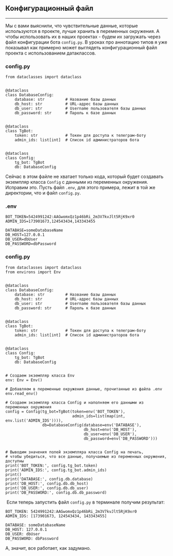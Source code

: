 ## Конфигурационный файл
---------------------

Мы с вами выяснили, что чувствительные данные, которые используются в проекте, лучше хранить в переменных окружения. А чтобы использовать их в наших проектах - будем их загружать через файл конфигурации бота `config.py`. В уроках про аннотацию типов я уже показывал как примерно может выглядеть конфигурационный файл проекта с использованием датаклассов.

### config.py

    from dataclasses import dataclass
    
    
    @dataclass
    class DatabaseConfig:
        database: str         # Название базы данных
        db_host: str          # URL-адрес базы данных
        db_user: str          # Username пользователя базы данных
        db_password: str      # Пароль к базе данных
        
    
    @dataclass
    class TgBot:
        token: str            # Токен для доступа к телеграм-боту
        admin_ids: list[int]  # Список id администраторов бота
    
    
    @dataclass
    class Config:
        tg_bot: TgBot
        db: DatabaseConfig

Сейчас в этом файле не хватает только кода, который будет создавать экземпляр класса `Config` с данными из переменных окружения. Исправим это. Пусть файл `.env`, для этого примера, лежит в той же директории, что и файл `config.py`.

### .env

    BOT_TOKEN=5424991242:AAGwomxQz1p46bRi_2m3V7kvJlt5RjK9xr0
    ADMIN_IDS=173901673,124543434,143343455
    
    DATABASE=someDatabaseName
    DB_HOST=127.0.0.1
    DB_USER=dbUser
    DB_PASSWORD=dbPassword

### config.py

    from dataclasses import dataclass
    from environs import Env
    
    
    @dataclass
    class DatabaseConfig:
        database: str         # Название базы данных
        db_host: str          # URL-адрес базы данных
        db_user: str          # Username пользователя базы данных
        db_password: str      # Пароль к базе данных
    
    
    @dataclass
    class TgBot:
        token: str            # Токен для доступа к телеграм-боту
        admin_ids: list[int]  # Список id администраторов бота
    
    
    @dataclass
    class Config:
        tg_bot: TgBot
        db: DatabaseConfig
    
    
    # Создаем экземпляр класса Env
    env: Env = Env()
    
    # Добавляем в переменные окружения данные, прочитанные из файла .env 
    env.read_env()
    
    # Создаем экземпляр класса Config и наполняем его данными из переменных окружения
    config = Config(tg_bot=TgBot(token=env('BOT_TOKEN'),
                                 admin_ids=list(map(int, env.list('ADMIN_IDS')))),
                    db=DatabaseConfig(database=env('DATABASE'),
                                      db_host=env('DB_HOST'),
                                      db_user=env('DB_USER'),
                                      db_password=env('DB_PASSWORD')))
    
    
    # Выводим значения полей экземпляра класса Config на печать, 
    # чтобы убедиться, что все данные, получаемые из переменных окружения, доступны
    print('BOT_TOKEN:', config.tg_bot.token)
    print('ADMIN_IDS:', config.tg_bot.admin_ids)
    print()
    print('DATABASE:', config.db.database)
    print('DB_HOST:', config.db.db_host)
    print('DB_USER:', config.db.db_user)
    print('DB_PASSWORD:', config.db.db_password)

 Если теперь запустить файл `config.py` в терминале получим результат:

    BOT_TOKEN: 5424991242:AAGwomxQz1p46bRi_2m3V7kvJlt5RjK9xr0
    ADMIN_IDS: [173901673, 124543434, 143343455]
    
    DATABASE: someDatabaseName
    DB_HOST: 127.0.0.1
    DB_USER: dbUser
    DB_PASSWORD: dbPassword

А, значит, все работает, как задумано.